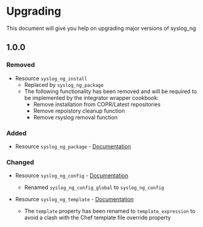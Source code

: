 # Upgrading

This document will give you help on upgrading major versions of syslog_ng

## 1.0.0

### Removed

- Resource `syslog_ng_install`
  - Replaced by `syslog_ng_package`
  - The following functionality has been removed and will be required to be implemented by the integrator wrapper cookbook:
    - Remove installation from COPR/Latest repositories
    - Remove repoistory cleanup function
    - Remove rsyslog removal function

### Added

- Resource `syslog_ng_package` - [Documentation](./documentation/syslog_ng_package.md)

### Changed

- Resource `syslog_ng_config`  - [Documentation](./documentation/syslog_ng_config.md)
  - Renamed `syslog_ng_config_global` to `syslog_ng_config`

- Resource `syslog_ng_template` - [Documentation](./documentation/syslog_ng_template.md)
  - The `template` property has been renamed to `template_expression` to avoid a clash with the Chef template file override property
